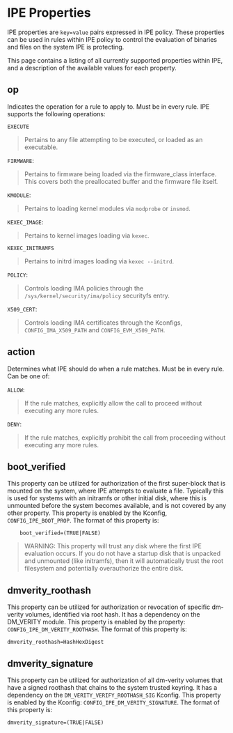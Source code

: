 # IPE Properties

IPE properties are `key=value` pairs expressed in IPE policy.
These properties can be used in rules within IPE policy to control
the evaluation of binaries and files on the system IPE is protecting.

This page contains a listing of all currently supported properties within
IPE, and a description of the available values for each property.

## op

Indicates the operation for a rule to apply to. Must be in every rule. IPE
supports the following operations:

`EXECUTE`
> Pertains to any file attempting to be executed, or loaded as an executable.

`FIRMWARE`:
> Pertains to firmware being loaded via the firmware_class interface. This
covers both the preallocated buffer and the firmware file itself.

`KMODULE`:
> Pertains to loading kernel modules via `modprobe` or `insmod`.

`KEXEC_IMAGE`:
> Pertains to kernel images loading via `kexec`.

`KEXEC_INITRAMFS`
> Pertains to initrd images loading via `kexec --initrd`.

`POLICY`:
> Controls loading IMA policies through the `/sys/kernel/security/ima/policy` securityfs entry.

`X509_CERT`:
> Controls loading IMA certificates through the Kconfigs, `CONFIG_IMA_X509_PATH` and `CONFIG_EVM_X509_PATH`.

## action

Determines what IPE should do when a rule matches. Must be in every rule. Can be one of:

`ALLOW`:
> If the rule matches, explicitly allow the call to proceed without executing any more rules.

`DENY`:
> If the rule matches, explicitly prohibit the call from proceeding without
executing any more rules.


## boot_verified

This property can be utilized for authorization of the first
super-block that is mounted on the system, where IPE attempts
to evaluate a file. Typically this is used for systems with
an initramfs or other initial disk, where this is unmounted before
the system becomes available, and is not covered by any other property.
This property is enabled by the Kconfig, `CONFIG_IPE_BOOT_PROP`.
The format of this property is:

```
    boot_verified=(TRUE|FALSE)
```

> WARNING: This property will trust any disk where the first IPE
> evaluation occurs. If you do not have a startup disk that is
> unpacked and unmounted (like initramfs), then it will automatically
> trust the root filesystem and potentially overauthorize the entire
> disk.

## dmverity_roothash

This property can be utilized for authorization or revocation of
specific dm-verity volumes, identified via root hash. It has a
dependency on the DM_VERITY module. This property is enabled by
the property: `CONFIG_IPE_DM_VERITY_ROOTHASH`. The format of this
property is:

```
dmverity_roothash=HashHexDigest
```

## dmverity_signature

This property can be utilized for authorization of all dm-verity
volumes that have a signed roothash that chains to the system
trusted keyring. It has a dependency on the
`DM_VERITY_VERIFY_ROOTHASH_SIG` Kconfig. This property is enabled by
the Kconfig: `CONFIG_IPE_DM_VERITY_SIGNATURE`.
The format of this property is:

```
dmverity_signature=(TRUE|FALSE)
```
